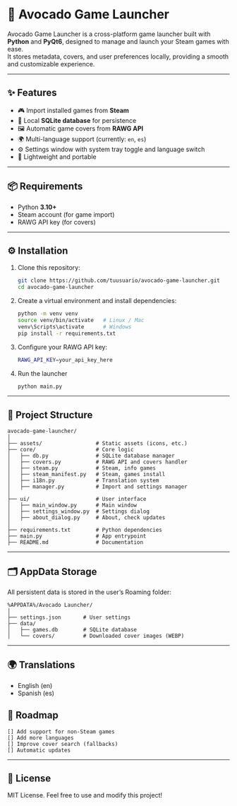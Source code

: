 # 🥑 Avocado Game Launcher

Avocado Game Launcher is a cross-platform game launcher built with **Python** and **PyQt6**, designed to manage and launch your Steam games with ease.  
It stores metadata, covers, and user preferences locally, providing a smooth and customizable experience.

---

## ✨ Features

- 🎮 Import installed games from **Steam**
- 📂 Local **SQLite database** for persistence
- 🖼️ Automatic game covers from **RAWG API**
- 🌍 Multi-language support (currently: `en`, `es`)
- ⚙️ Settings window with system tray toggle and language switch
- 📌 Lightweight and portable

---

## 📦 Requirements

- Python **3.10+**
- Steam account (for game import)
- RAWG API key (for covers)

---

## ⚙️ Installation

1. Clone this repository:
   ```bash
   git clone https://github.com/tuusuario/avocado-game-launcher.git
   cd avocado-game-launcher
   ```
2. Create a virtual environment and install dependencies:
   ```bash
   python -m venv venv
   source venv/bin/activate   # Linux / Mac
   venv\Scripts\activate      # Windows
   pip install -r requirements.txt
   ```
3. Configure your RAWG API key:
   ```bash
   RAWG_API_KEY=your_api_key_here
   ```
4. Run the launcher
   ```bash
   python main.py
   ```
---

## 📂 Project Structure

   ```
avocado-game-launcher/
│
├── assets/                 # Static assets (icons, etc.)
├── core/                   # Core logic
│   ├── db.py               # SQLite database manager
│   ├── covers.py           # RAWG API and covers handler
│   ├── steam.py            # Steam, info games
│   ├── steam_manifest.py   # Steam, games install
│   ├── i18n.py             # Translation system
│   ├── manager.py          # Import and settings manager
│
├── ui/                     # User interface
│   ├── main_window.py      # Main window
│   ├── settings_window.py  # Settings dialog
│   ├── about_dialog.py     # About, check updates
│
├── requirements.txt        # Python dependencies
├── main.py                 # App entrypoint
├── README.md               # Documentation
```
---

## 🗂️ AppData Storage

All persistent data is stored in the user’s Roaming folder:

   ```
%APPDATA%/Avocado Launcher/
│
├── settings.json       # User settings
├── data/
│   ├── games.db        # SQLite database
│   └── covers/         # Downloaded cover images (WEBP)
```

--- 

## 🌍 Translations

- English (en)
- Spanish (es)

## 🚧 Roadmap
```
[] Add support for non-Steam games
[] Add more languages
[] Improve cover search (fallbacks)
[] Automatic updates
```

--- 

## 📝 License

MIT License.
Feel free to use and modify this project!